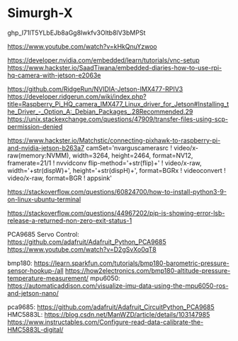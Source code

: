 # Simurgh-X



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

https://www.youtube.com/watch?v=kHkQnuYzwoo

https://developer.nvidia.com/embedded/learn/tutorials/vnc-setup https://www.hackster.io/SaadTiwana/embedded-diaries-how-to-use-rpi-hq-camera-with-jetson-e2063e

https://github.com/RidgeRun/NVIDIA-Jetson-IMX477-RPIV3 https://developer.ridgerun.com/wiki/index.php?title=Raspberry_Pi_HQ_camera_IMX477_Linux_driver_for_Jetson#Installing_the_Driver_-_Option_A:_Debian_Packages_.28Recommended.29 https://unix.stackexchange.com/questions/47909/transfer-files-using-scp-permission-denied

https://www.hackster.io/Matchstic/connecting-pixhawk-to-raspberry-pi-and-nvidia-jetson-b263a7 camSet='nvarguscamerasrc ! video/x-raw(memory:NVMM), width=3264, height=2464, format=NV12, framerate=21/1 ! nvvidconv flip-method='+str(flip)+' ! video/x-raw, width='+str(dispW)+', height='+str(dispH)+', format=BGRx ! videoconvert ! video/x-raw, format=BGR ! appsink'


https://stackoverflow.com/questions/60824700/how-to-install-python3-9-on-linux-ubuntu-terminal


https://stackoverflow.com/questions/44967202/pip-is-showing-error-lsb-release-a-returned-non-zero-exit-status-1

PCA9685 Servo Control:
https://github.com/adafruit/Adafruit_Python_PCA9685
https://www.youtube.com/watch?v=D2gSvXo0qT8

bmp180:
https://learn.sparkfun.com/tutorials/bmp180-barometric-pressure-sensor-hookup-/all
https://how2electronics.com/bmp180-altitude-pressure-temperature-measurement/
mpu6050:
https://automaticaddison.com/visualize-imu-data-using-the-mpu6050-ros-and-jetson-nano/

pca9685:
https://github.com/adafruit/Adafruit_CircuitPython_PCA9685
HMC5883L:
https://blog.csdn.net/ManWZD/article/details/103147985
https://www.instructables.com/Configure-read-data-calibrate-the-HMC5883L-digital/
